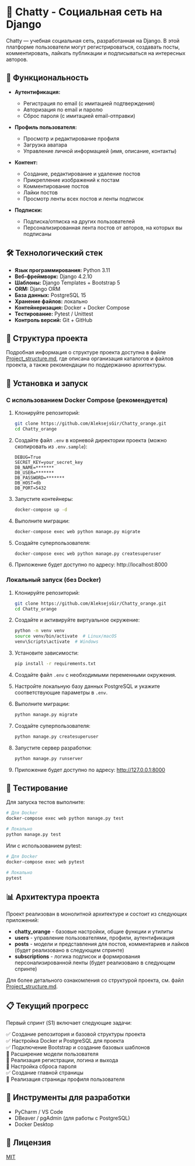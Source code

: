 # 📘 Chatty - Социальная сеть на Django

Chatty — учебная социальная сеть, разработанная на Django. В этой платформе пользователи могут регистрироваться, создавать посты, комментировать, лайкать публикации и подписываться на интересных авторов.

## 🎯 Функциональность

- **Аутентификация:**
  - Регистрация по email (с имитацией подтверждения)
  - Авторизация по email и паролю
  - Сброс пароля (с имитацией email-отправки)

- **Профиль пользователя:**
  - Просмотр и редактирование профиля
  - Загрузка аватара
  - Управление личной информацией (имя, описание, контакты)

- **Контент:**
  - Создание, редактирование и удаление постов
  - Прикрепление изображений к постам
  - Комментирование постов
  - Лайки постов
  - Просмотр ленты всех постов и ленты подписок

- **Подписки:**
  - Подписка/отписка на других пользователей
  - Персонализированная лента постов от авторов, на которых вы подписаны

## 🛠️ Технологический стек

- **Язык программирования:** Python 3.11
- **Веб-фреймворк:** Django 4.2.10
- **Шаблоны:** Django Templates + Bootstrap 5
- **ORM:** Django ORM
- **База данных:** PostgreSQL 15
- **Хранение файлов:** локально
- **Контейнеризация:** Docker + Docker Compose
- **Тестирование:** Pytest / Unittest
- **Контроль версий:** Git + GitHub

## 📂 Структура проекта

Подробная информация о структуре проекта доступна в файле [Project_structure.md](Project_structure.md), где описана организация каталогов и файлов проекта, а также рекомендации по поддержанию архитектуры.

## 🚀 Установка и запуск

### С использованием Docker Compose (рекомендуется)

1. Клонируйте репозиторий:
   ```bash
   git clone https://github.com/AleksejsGir/Chatty_orange.git
   cd Chatty_orange
   ```

2. Создайте файл `.env` в корневой директории проекта (можно скопировать из `.env.sample`):
   ```
   DEBUG=True
   SECRET_KEY=your_secret_key
   DB_NAME=*******
   DB_USER=*******
   DB_PASSWORD=*******
   DB_HOST=db
   DB_PORT=5432
   ```

3. Запустите контейнеры:
   ```bash
   docker-compose up -d
   ```

4. Выполните миграции:
   ```bash
   docker-compose exec web python manage.py migrate
   ```

5. Создайте суперпользователя:
   ```bash
   docker-compose exec web python manage.py createsuperuser
   ```

6. Приложение будет доступно по адресу: http://localhost:8000

### Локальный запуск (без Docker)

1. Клонируйте репозиторий:
   ```bash
   git clone https://github.com/AleksejsGir/Chatty_orange.git
   cd Chatty_orange
   ```

2. Создайте и активируйте виртуальное окружение:
   ```bash
   python -m venv venv
   source venv/bin/activate  # Linux/macOS
   venv\Scripts\activate  # Windows
   ```

3. Установите зависимости:
   ```bash
   pip install -r requirements.txt
   ```

4. Создайте файл `.env` с необходимыми переменными окружения.

5. Настройте локальную базу данных PostgreSQL и укажите соответствующие параметры в `.env`.

6. Выполните миграции:
   ```bash
   python manage.py migrate
   ```

7. Создайте суперпользователя:
   ```bash
   python manage.py createsuperuser
   ```

8. Запустите сервер разработки:
   ```bash
   python manage.py runserver
   ```

9. Приложение будет доступно по адресу: http://127.0.0.1:8000

## 🧪 Тестирование

Для запуска тестов выполните:

```bash
# Для Docker
docker-compose exec web python manage.py test

# Локально
python manage.py test
```

Или с использованием pytest:

```bash
# Для Docker
docker-compose exec web pytest

# Локально
pytest
```

## 📊 Архитектура проекта

Проект реализован в монолитной архитектуре и состоит из следующих приложений:

- **chatty_orange** - базовые настройки, общие функции и утилиты
- **users** - управление пользователями, профили, аутентификация 
- **posts** - модели и представления для постов, комментариев и лайков (будет реализовано в следующем спринте)
- **subscriptions** - логика подписок и формирования персонализированной ленты (будет реализовано в следующем спринте)

Для более детального ознакомления со структурой проекта, см. файл [Project_structure.md](Project_structure.md).

## 📋 Текущий прогресс

Первый спринт (S1) включает следующие задачи:

✅ Создание репозитория и базовой структуры проекта  
✅ Настройка Docker и PostgreSQL для проекта  
✅ Подключение Bootstrap и создание базовых шаблонов  
🔄 Расширение модели пользователя  
🔄 Реализация регистрации, логина и выхода  
🔄 Настройка сброса пароля  
✅ Создание главной страницы  
🔄 Реализация страницы профиля пользователя  

## 🔧 Инструменты для разработки

- PyCharm / VS Code
- DBeaver / pgAdmin (для работы с PostgreSQL)
- Docker Desktop

## 📄 Лицензия

[MIT](LICENSE)